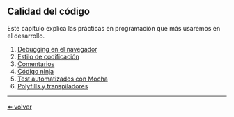 ## Calidad del código

Este capítulo explica las prácticas en programación que más usaremos en el desarrollo.

1. [Debugging en el navegador](https://github.com/VictorHugoAguilar/javascript-interview-questions-explained/blob/main/theory/code-quality/debugging-chrome/readme.md)
2. [Estilo de codificación](https://github.com/VictorHugoAguilar/javascript-interview-questions-explained/blob/main/theory/code-quality/coding-style/readme.md)
3. [Comentarios](https://github.com/VictorHugoAguilar/javascript-interview-questions-explained/blob/main/theory/code-quality/comments/readme.md)
4. [Código ninja](https://github.com/VictorHugoAguilar/javascript-interview-questions-explained/blob/main/theory/code-quality/ninja-code/readme.md)
5. [Test automatizados con Mocha]()
6. [Polyfills y transpiladores]()

---
[⬅️ volver](https://github.com/VictorHugoAguilar/javascript-interview-questions-explained/blob/main/theory/readme.md)
